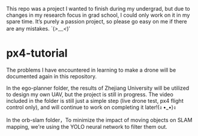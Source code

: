 This repo was a project I wanted to finish during my undergrad, but due to changes in my research focus in grad school, I could only work on it in my spare time. It’s purely a passion project, so please go easy on me if there are any mistakes. `(*>﹏<*)′

# px4-tutorial
The problems I have encountered in learning to make a drone will be documented again in this repository.

In the ego-planner folder, the results of Zhejiang University will be utilized to design my own UAV, but the project is still in progress. The video included in the folder is still just a simple step (live drone test, px4 flight control only), and will continue to work on completing it later!(ง •_•)ง

In the orb-slam folder，To minimize the impact of moving objects on SLAM mapping, we're using the YOLO neural network to filter them out. 
